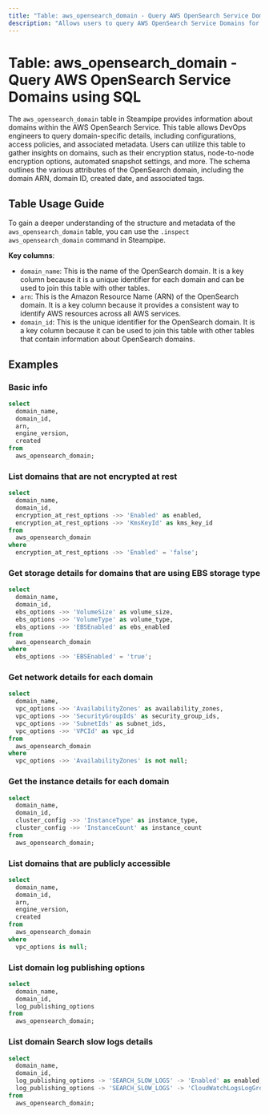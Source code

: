 ```yaml
---
title: "Table: aws_opensearch_domain - Query AWS OpenSearch Service Domains using SQL"
description: "Allows users to query AWS OpenSearch Service Domains for detailed information on their configuration, status, and associated resources."
---
```


# Table: aws_opensearch_domain - Query AWS OpenSearch Service Domains using SQL

The `aws_opensearch_domain` table in Steampipe provides information about domains within the AWS OpenSearch Service. This table allows DevOps engineers to query domain-specific details, including configurations, access policies, and associated metadata. Users can utilize this table to gather insights on domains, such as their encryption status, node-to-node encryption options, automated snapshot settings, and more. The schema outlines the various attributes of the OpenSearch domain, including the domain ARN, domain ID, created date, and associated tags.

## Table Usage Guide

To gain a deeper understanding of the structure and metadata of the `aws_opensearch_domain` table, you can use the `.inspect aws_opensearch_domain` command in Steampipe.

**Key columns**:

- `domain_name`: This is the name of the OpenSearch domain. It is a key column because it is a unique identifier for each domain and can be used to join this table with other tables.
- `arn`: This is the Amazon Resource Name (ARN) of the OpenSearch domain. It is a key column because it provides a consistent way to identify AWS resources across all AWS services.
- `domain_id`: This is the unique identifier for the OpenSearch domain. It is a key column because it can be used to join this table with other tables that contain information about OpenSearch domains.

## Examples

### Basic info

```sql
select
  domain_name,
  domain_id,
  arn,
  engine_version,
  created
from
  aws_opensearch_domain;
```

### List domains that are not encrypted at rest

```sql
select
  domain_name,
  domain_id,
  encryption_at_rest_options ->> 'Enabled' as enabled,
  encryption_at_rest_options ->> 'KmsKeyId' as kms_key_id
from
  aws_opensearch_domain
where
  encryption_at_rest_options ->> 'Enabled' = 'false';
```

### Get storage details for domains that are using EBS storage type

```sql
select
  domain_name,
  domain_id,
  ebs_options ->> 'VolumeSize' as volume_size,
  ebs_options ->> 'VolumeType' as volume_type,
  ebs_options ->> 'EBSEnabled' as ebs_enabled
from
  aws_opensearch_domain
where
  ebs_options ->> 'EBSEnabled' = 'true';
```

### Get network details for each domain

```sql
select
  domain_name,
  vpc_options ->> 'AvailabilityZones' as availability_zones,
  vpc_options ->> 'SecurityGroupIds' as security_group_ids,
  vpc_options ->> 'SubnetIds' as subnet_ids,
  vpc_options ->> 'VPCId' as vpc_id
from
  aws_opensearch_domain
where
  vpc_options ->> 'AvailabilityZones' is not null;
```

### Get the instance details for each domain

```sql
select
  domain_name,
  domain_id,
  cluster_config ->> 'InstanceType' as instance_type,
  cluster_config ->> 'InstanceCount' as instance_count
from
  aws_opensearch_domain;
```

### List domains that are publicly accessible

```sql
select
  domain_name,
  domain_id,
  arn,
  engine_version,
  created
from
  aws_opensearch_domain
where
  vpc_options is null;
```

### List domain log publishing options

```sql
select
  domain_name,
  domain_id,
  log_publishing_options
from
  aws_opensearch_domain;
```

### List domain Search slow logs details

```sql
select
  domain_name,
  domain_id,
  log_publishing_options -> 'SEARCH_SLOW_LOGS' -> 'Enabled' as enabled,
  log_publishing_options -> 'SEARCH_SLOW_LOGS' -> 'CloudWatchLogsLogGroupArn' as cloud_watch_logs_log_group_arn
from
  aws_opensearch_domain;
```